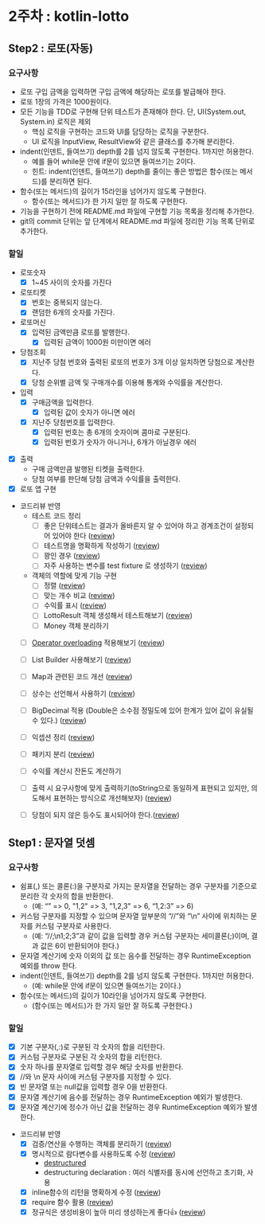 # 2주차 : kotlin-lotto
## Step2 : 로또(자동)
### 요구사항
- 로또 구입 금액을 입력하면 구입 금액에 해당하는 로또를 발급해야 한다.
- 로또 1장의 가격은 1000원이다.
- 모든 기능을 TDD로 구현해 단위 테스트가 존재해야 한다. 단, UI(System.out, System.in) 로직은 제외
  - 핵심 로직을 구현하는 코드와 UI를 담당하는 로직을 구분한다.
  - UI 로직을 InputView, ResultView와 같은 클래스를 추가해 분리한다.
- indent(인덴트, 들여쓰기) depth를 2를 넘지 않도록 구현한다. 1까지만 허용한다.
  - 예를 들어 while문 안에 if문이 있으면 들여쓰기는 2이다.
  - 힌트: indent(인덴트, 들여쓰기) depth를 줄이는 좋은 방법은 함수(또는 메서드)를 분리하면 된다.
- 함수(또는 메서드)의 길이가 15라인을 넘어가지 않도록 구현한다.
  - 함수(또는 메서드)가 한 가지 일만 잘 하도록 구현한다.
- 기능을 구현하기 전에 README.md 파일에 구현할 기능 목록을 정리해 추가한다.
- git의 commit 단위는 앞 단계에서 README.md 파일에 정리한 기능 목록 단위로 추가한다.

### 할일
- 로또숫자
  - [x] 1~45 사이의 숫자를 가진다
- 로또티켓
  - [x] 번호는 중복되지 않는다.
  - [x] 랜덤한 6개의 숫자를 가진다.
- 로또머신
  - [x] 입력된 금액만큼 로또를 발행한다.
    - [x] 입력된 금액이 1000원 미만이면 에러
- 당첨조회
  - [x] 지난주 당첨 번호와 출력된 로또의 번호가 3개 이상 일치하면 당첨으로 계산한다.
  - [x] 당첨 순위별 금액 및 구매개수를 이용해 통계와 수익률을 계산한다.
- 입력
  - [x] 구매금액을 입력한다.
    - [x] 입력된 값이 숫자가 아니면 에러
  - [x] 지난주 당첨번호를 입력한다.
    - [x] 입력된 번호는 총 6개의 숫자이며 콤마로 구분된다.
    - [x] 입력된 번호가 숫자가 아니거나, 6개가 아닐경우 에러
- [x] 출력
  - 구매 금액만큼 발행된 티켓을 출력한다.
  - 당첨 여부를 판단해 당첨 금액과 수익률을 출력한다.
- [x] 로또 앱 구현
- 코드리뷰 반영
  - 테스트 코드 정리
    - [ ] 좋은 단위테스트는 결과가 올바른지 알 수 있어야 하고 경계조건이 설정되어 있어야 한다 ([review](https://github.com/next-step/kotlin-lotto/pull/324#discussion_r882665191))
    - [ ] 테스트명을 명확하게 작성하기 ([review](https://github.com/next-step/kotlin-lotto/pull/324#discussion_r882693619))
    - [ ] 꽝인 경우 ([review](https://github.com/next-step/kotlin-lotto/pull/324#discussion_r882750160))
    - [ ] 자주 사용하는 변수를 test fixture 로 생성하기 ([review](https://github.com/next-step/kotlin-lotto/pull/324#discussion_r882701463))
  - 객체의 역할에 맞게 기능 구현 
    - [ ] 정렬 ([review](https://github.com/next-step/kotlin-lotto/pull/324#discussion_r882666093))
    - [ ] 맞는 개수 비교 ([review](https://github.com/next-step/kotlin-lotto/pull/324#discussion_r882746666))
    - [ ] 수익률 표시 ([review](https://github.com/next-step/kotlin-lotto/pull/324#discussion_r882754116))
    - [ ] LottoResult 객체 생성해서 테스트해보기 ([review](https://github.com/next-step/kotlin-lotto/pull/324#discussion_r882799343))
    - [ ] Money 객체 분리하기
  - [ ] [Operator overloading](https://kotlinlang.org/docs/operator-overloading.html) 적용해보기 ([review](https://github.com/next-step/kotlin-lotto/pull/324#discussion_r882728105))
  - [ ] List Builder 사용해보기 ([review](https://github.com/next-step/kotlin-lotto/pull/324#discussion_r882735688))
  - [ ] Map과 관련된 코드 개선 ([review](https://github.com/next-step/kotlin-lotto/pull/324#discussion_r882799343))
  - [ ] 상수는 선언해서 사용하기 ([review](https://github.com/next-step/kotlin-lotto/pull/324#discussion_r882736373))
  - [ ] BigDecimal 적용 (Double은 소수점 정밀도에 있어 한계가 있어 값이 유실될 수 있다.) ([review](https://github.com/next-step/kotlin-lotto/pull/324#discussion_r882767934))
  - [ ] 익셉션 정리 ([review](https://github.com/next-step/kotlin-lotto/pull/324#discussion_r882770530))
  - [ ] 패키지 분리 ([review](https://github.com/next-step/kotlin-lotto/pull/324#discussion_r882810460))
  - [ ] 수익률 계산시 잔돈도 계산하기
  - [ ] 출력 시 요구사항에 맞게 출력하기(toString으로 동일하게 표현되고 있지만, 의도해서 표현하는 방식으로 개선해보자) ([review](https://github.com/next-step/kotlin-lotto/pull/324#discussion_r882791720))
  - [ ] 당첨이 되지 않은 등수도 표시되어야 한다.([review](https://github.com/next-step/kotlin-lotto/pull/324#discussion_r882797294))


## Step1 : 문자열 덧셈
### 요구사항
- 쉼표(,) 또는 콜론(:)을 구분자로 가지는 문자열을 전달하는 경우 구분자를 기준으로 분리한 각 숫자의 합을 반환한다.
  - (예: “” => 0, "1,2" => 3, "1,2,3" => 6, “1,2:3” => 6)
- 커스텀 구분자를 지정할 수 있으며 문자열 앞부분의 “//”와 “\n” 사이에 위치하는 문자를 커스텀 구분자로 사용한다. 
  - (예: “//;\n1;2;3”과 같이 값을 입력할 경우 커스텀 구분자는 세미콜론(;)이며, 결과 값은 6이 반환되어야 한다.)
- 문자열 계산기에 숫자 이외의 값 또는 음수를 전달하는 경우 RuntimeException 예외를 throw 한다.
- indent(인덴트, 들여쓰기) depth를 2를 넘지 않도록 구현한다. 1까지만 허용한다.
  - (예: while문 안에 if문이 있으면 들여쓰기는 2이다.)
- 함수(또는 메서드)의 길이가 10라인을 넘어가지 않도록 구현한다.
  - (함수(또는 메서드)가 한 가지 일만 잘 하도록 구현한다.)

### 할일
- [x] 기본 구분자(,:)로 구분된 각 숫자의 합을 리턴한다.
- [x] 커스텀 구분자로 구분된 각 숫자의 합을 리턴한다.
- [x] 숫자 하나를 문자열로 입력할 경우 해당 숫자를 반환한다.
- [x] //와 \n 문자 사이에 커스텀 구분자를 지정할 수 있다.
- [x] 빈 문자열 또는 null값을 입력할 경우 0을 반환한다.
- [x] 문자열 계산기에 음수를 전달하는 경우 RuntimeException 예외가 발생한다.
- [x] 문자열 계산기에 정수가 아닌 값을 전달하는 경우 RuntimeException 예외가 발생한다.
- 코드리뷰 반영
  - [x] 검증/연산을 수행하는 객체를 분리하기 ([review](https://github.com/next-step/kotlin-lotto/pull/269#discussion_r878018838))
  - [x] 명시적으로 람다변수를 사용하도록 수정 ([review](https://github.com/next-step/kotlin-lotto/pull/269#discussion_r878019003))
    - [destructured](https://kotlinlang.org/api/latest/jvm/stdlib/kotlin.text/-match-result/-destructured/)
    - destructuring declaration : 여러 식별자를 동시에 선언하고 초기화, 사용
  - [x] inline함수의 리턴을 명확하게 수정 ([review](https://github.com/next-step/kotlin-lotto/pull/269#discussion_r878021037))
  - [x] require 함수 활용 ([review](https://github.com/next-step/kotlin-lotto/pull/269#discussion_r878022149))
  - [x] 정규식은 생성비용이 높아 미리 생성하는게 좋다👍 ([review](https://github.com/next-step/kotlin-lotto/pull/269#discussion_r878023153))
